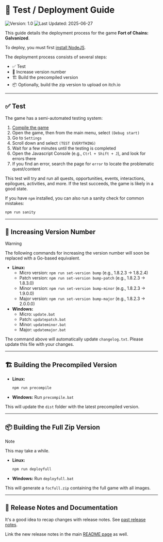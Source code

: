 # 🚀 Test / Deployment Guide

![Version: 1.0](https://img.shields.io/badge/Version-1.0-green) ![Last  Updated: 2025-06-27](https://img.shields.io/badge/Last%20Updated-27--06--2025-blue)

This guide details the deployment process for the game **Fort of Chains: Galvanized**.

To deploy, you must first [install NodeJS](docs/javascript.md).

The deployment process consists of several steps:

- ✅ Test
- 🔢 Increase version number
- 🏗️ Build the precompiled version
- 📦 Optionally, build the zip version to upload on itch.io

---

## ✅ Test

The game has a semi-automated testing system:

1. [Compile the game](docs/javascript.md)
2. Open the game, then from the main menu, select `(Debug start)`
3. Go to `Settings`
4. Scroll down and select `(TEST EVERYTHING)`
5. Wait for a few minutes until the testing is completed
6. Open the Javascript Console (e.g., `Ctrl + Shift + J`), and look for errors there
7. If you find an error, search the page for `error` to locate the problematic quest/content

This test will try and run all quests, opportunities, events, interactions, epilogues, activities, and more. If the test succeeds, the game is likely in a good state.

If you have `npm` installed, you can also run a sanity check for common mistakes:

```bash
npm run sanity
```

---

## 🔢 Increasing Version Number

> [!WARNING]
> The following commands for increasing the version number will soon be replaced with a Go-based equivalent.

- **Linux:**
  - Micro version: `npm run set-version bump` (e.g., 1.8.2.3 → 1.8.2.4)
  - Patch version: `npm run set-version bump-patch` (e.g., 1.8.2.3 → 1.8.3.0)
  - Minor version: `npm run set-version bump-minor` (e.g., 1.8.2.3 → 1.9.0.0)
  - Major version: `npm run set-version bump-major` (e.g., 1.8.2.3 → 2.0.0.0)
- **Windows:**
  - Micro: `update.bat`
  - Patch: `updatepatch.bat`
  - Minor: `updateminor.bat`
  - Major: `updatemajor.bat`

The command above will automatically update `changelog.txt`. Please update this file with your changes.

---

## 🏗️ Building the Precompiled Version

- **Linux:**
  ```bash
  npm run precompile
  ```
- **Windows:**
  Run `precompile.bat`

This will update the `dist` folder with the latest precompiled version.

---

## 📦 Building the Full Zip Version

> [!NOTE]
> This may take a while.

- **Linux:**
  ```bash
  npm run deployfull
  ```
- **Windows:**
  Run `deployfull.bat`

This will generate a `focfull.zip` containing the full game with all images.

---

## 📝 Release Notes and Documentation

It's a good idea to recap changes with release notes. See [past release notes](https://github.com/Official-Husko/fork-of-chains/tree/main/docs/update).

Link the new release notes in the main [README page](https://github.com/Official-Husko/fork-of-chains/blob/main/README.md) as well.
